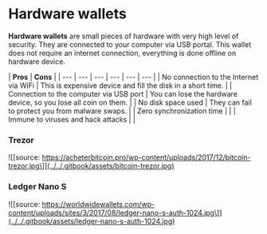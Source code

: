 # Hardware wallets

**Hardware wallets** are small pieces of hardware with very high level of security. They are connected to your computer via USB portal. This wallet does not require an internet connection, everything is done offline on hardware device.

| **Pros** | **Cons** |
| --- | --- | --- | --- | --- | --- |
| No connection to the Internet via WiFi | This is expensive device and fill the disk in a short time. |
| Connection to the computer via USB port | You can lose the hardware device, so you lose all coin on them. |
| No disk space used | They can fail to protect you from malware swaps.  |
| Zero synchronization time |  |
| Immune to viruses and hack attacks |  |

### Trezor

![\[source: https://acheterbitcoin.pro/wp-content/uploads/2017/12/bitcoin-trezor.jpg\]](../../.gitbook/assets/bitcoin-trezor.jpg)

### Ledger Nano S

![\[source: https://worldwidewallets.com/wp-content/uploads/sites/3/2017/08/ledger-nano-s-auth-1024.jpg\]](../../.gitbook/assets/ledger-nano-s-auth-1024.jpg)



